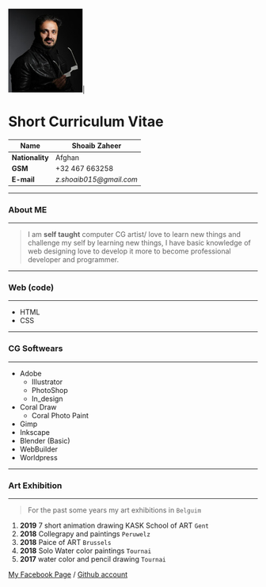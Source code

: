 
![My-Pic](My-pictuer.jpg)|

# Short Curriculum Vitae

| **Name**      | Shoaib Zaheer          |                          
| -----------   | -----------------------| 
|**Nationality**| Afghan                 | 
|**GSM**        | +32 467 663258         |
|**E-mail**     | _z.shoaib015@gmail.com_|
 ****
### About ME
 ****
>I am **self taught** computer CG artist/ love to learn new things and challenge my self by learning new things, I have basic knowledge of web designing love to develop it more to become professional developer and programmer.
****
 ### Web (code)
****

* HTML
* CSS

****
### CG Softwears
****

* Adobe
    * Illustrator
    * PhotoShop
    * In_design
* Coral Draw
    * Coral Photo Paint
* Gimp
* Inkscape
* Blender (Basic)
* WebBuilder
* Worldpress

****
### Art Exhibition
****

> For the past some years my art exhibitions in ``Belguim``

1. **2019** 7 short animation drawing KASK School of ART ``Gent``
1. **2018** Collegrapy and paintings ``Peruwelz``
1. **2018** Paice of ART ``Brussels``
1. **2018** Solo Water color paintings ``Tournai``
1. **2017** water color and pencil drawing ``Tournai``

[My Facebook Page](https://www.facebook.com/shoaibartt "Dont forget to like") /
[Github account](https://github.com/Shoaib-Zaheer)





